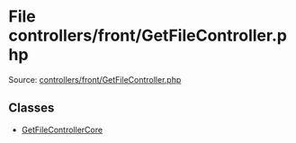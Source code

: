 File controllers/front/GetFileController.php
=========

Source: [controllers/front/GetFileController.php](https://github.com/PrestaShop/PrestaShop/blob/1.5.3.0/controllers/front/GetFileController.php)


Classes
-------

* [GetFileControllerCore](class.GetFileControllerCore.md)

